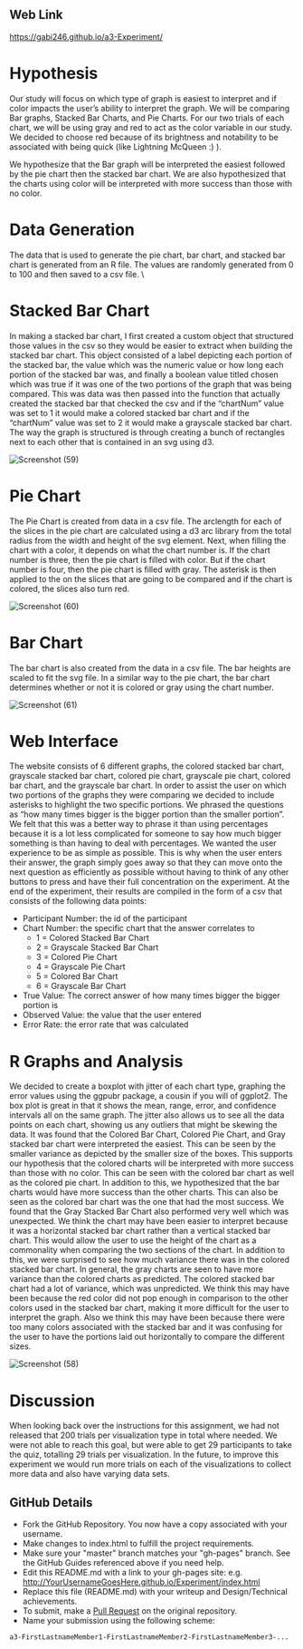 ## Web Link 
https://gabi246.github.io/a3-Experiment/ 

# Hypothesis 
Our study will focus on which type of graph is easiest to interpret and if color impacts the user’s ability to interpret the graph. We will be comparing Bar graphs, Stacked Bar Charts, and Pie Charts. For our two trials of each chart, we will be using gray and red to act as the color variable in our study. We decided to choose red because of its brightness and notability to be associated with being quick (like Lightning McQueen :) ). 

We hypothesize that the Bar graph will be interpreted the easiest followed by the pie chart then the stacked bar chart. We are also hypothesized that the charts using color will be interpreted with more success than those with no color. 

# Data Generation 
The data that is used to generate the pie chart, bar chart, and stacked bar chart is generated from an R file. The values are randomly generated from 0 to 100 and then saved to a csv file. \

# Stacked Bar Chart
In making a stacked bar chart, I first created a custom object that structured those values in the csv so they would be easier to extract when building the stacked bar chart. This object consisted of a label depicting each portion of the stacked bar, the value which was the numeric value or how long each portion of the stacked bar was, and finally a boolean value titled chosen which was true if it was one of the two portions of the graph that was being compared. This was data was then passed into the function that actually created the stacked bar that checked the csv and if the “chartNum” value was set to 1 it would make a colored stacked bar chart and if the “chartNum” value was set to 2 it would make a grayscale stacked bar chart. The way the graph is structured is through creating a bunch of rectangles next to each other that is contained in an svg using d3. 

![Screenshot (59)](https://user-images.githubusercontent.com/48228807/154776685-4530394d-5b66-42c6-8e41-5a5350f098b0.png)

# Pie Chart
The Pie Chart is created from data in a csv file. The arclength for each of the slices in the pie chart are calculated using a d3 arc library from the total radius from the width and height of the svg element. Next, when filling the chart with a color, it depends on what the chart number is. If the chart number is three, then the pie chart is filled with color. But if the chart number is four, then the pie chart is filled with gray. The asterisk is then applied to the on the slices that are going to be compared and if the chart is colored, the slices also turn red. 

![Screenshot (60)](https://user-images.githubusercontent.com/48228807/154776792-1e9f357f-2b49-4b97-b0d9-f9512ecfc4cd.png)

# Bar Chart
The bar chart is also created from the data in a csv file. The bar heights are scaled to fit the svg file. In a similar way to the pie chart, the bar chart determines whether or not it is colored or gray using the chart number.

![Screenshot (61)](https://user-images.githubusercontent.com/48228807/154776795-9baed3e8-6f26-4e4c-98b1-8555b91c0817.png)

# Web Interface 
The website consists of 6 different graphs, the colored stacked bar chart, grayscale stacked bar chart, colored pie chart, grayscale pie chart, colored bar chart, and the grayscale bar chart. In order to assist the user on which two portions of the graphs they were comparing we decided to include asterisks to highlight the two specific portions. We phrased the questions as “how many times bigger is the bigger portion than the smaller portion”. We felt that this was a better way to phrase it than using percentages because it is a lot less complicated for someone to say how much bigger something is than having to deal with percentages. We wanted the user experience to be as simple as possible. This is why when the user enters their answer, the graph simply goes away so that they can move onto the next question as efficiently as possible without having to think of any other buttons to press and have their full concentration on the experiment. At the end of the experiment, their results are compiled in the form of a csv that consists of the following data points:


- Participant Number: the id of the participant
- Chart Number: the specific chart that the answer correlates to
    - 1 = Colored Stacked Bar Chart
    - 2 = Grayscale Stacked Bar Chart
    - 3 = Colored Pie Chart
    - 4 = Grayscale Pie Chart
    - 5 = Colored Bar Chart
    - 6 = Grayscale Bar Chart
- True Value: The correct answer of how many times bigger the bigger portion is
- Observed Value: the value that the user entered
- Error Rate: the error rate that was calculated


# R Graphs and Analysis
We decided to create a boxplot with jitter of each chart type, graphing the error values using the ggpubr package, a cousin if you will of ggplot2. The box plot is great in that it shows the mean, range, error, and confidence intervals all on the same graph. The jitter also allows us to see all the data points on each chart, showing us any outliers that might be skewing the data. 
It was found that the Colored Bar Chart, Colored Pie Chart, and Gray stacked bar chart were interpreted the easiest. This can be seen by the smaller variance as depicted by the smaller size of the boxes. This supports our hypothesis that the colored charts will be interpreted with more success than those with no color. This can be seen with the colored bar chart as well as the colored pie chart. 
In addition to this, we hypothesized that the bar charts would have more success than the other charts. This can also be seen as the colored bar chart was the one that had the most success. We found that the Gray Stacked Bar Chart also performed very well which was unexpected. We think the chart may have been easier to interpret because it was a horizontal stacked bar chart rather than a vertical stacked bar chart. This would allow the user to use the height of the chart as a commonality when comparing the two sections of the chart. In addition to this, we were surprised to see how much variance there was in the colored stacked bar chart. 
In general, the gray charts are seen to have more variance than the colored charts as predicted. The colored stacked bar chart had a lot of variance, which was unpredicted. We think this may have been because the red color did not pop enough in comparison to the other colors used in the stacked bar chart, making it more difficult for the user to interpret the graph. Also we think this may have been because there were too many colors associated with the stacked bar and it was confusing for the user to have the portions laid out horizontally to compare the different sizes.

![Screenshot (58)](https://user-images.githubusercontent.com/48228807/154776583-b438e5a3-916a-4063-a60f-8b0cde516c62.png)

# Discussion 
When looking back over the instructions for this assignment, we had not released that 200 trials per visualization type in total where needed. We were not able to reach this goal, but were able to get 29 participants to take the quiz, totalling 29 trials per visualization. 
In the future, to improve this experiment we would run more trials on each of the visualizations to collect more data and also have varying data sets. 

GitHub Details
---

- Fork the GitHub Repository. You now have a copy associated with your username.
- Make changes to index.html to fulfill the project requirements. 
- Make sure your "master" branch matches your "gh-pages" branch. See the GitHub Guides referenced above if you need help.
- Edit this README.md with a link to your gh-pages site: e.g. http://YourUsernameGoesHere.github.io/Experiment/index.html
- Replace this file (README.md) with your writeup and Design/Technical achievements.
- To submit, make a [Pull Request](https://help.github.com/articles/using-pull-requests/) on the original repository.
- Name your submission using the following scheme: 
```
a3-FirstLastnameMember1-FirstLastnameMember2-FirstLastnameMember3-...
```

